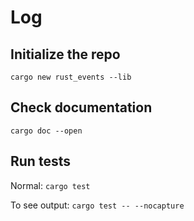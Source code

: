 # Log

## Initialize the repo

`cargo new rust_events --lib`

## Check documentation

`cargo doc --open`

## Run tests

Normal: `cargo test`

To see output: `cargo test -- --nocapture`
